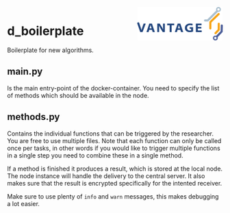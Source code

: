<img src="https://github.com/IKNL/guidelines/blob/master/resources/logos/vantage6.png?raw=true" width=200 align="right">

# d_boilerplate
Boilerplate for new algorithms. 

## main.py
Is the main entry-point of the docker-container. You need to specify the list
of methods which should be available in the node. 

## methods.py
Contains the individual functions that can be triggered by the researcher. 
You are free to use multiple files. Note that each function can only be 
called once per tasks, in other words if you would like to trigger multiple
functions in a single step you need to combine these in a single method.

If a method is finished it produces a result, which is stored at the local 
node. The node instance will handle the delivery to the central server. It 
also makes sure that the result is encrypted specifically for the intented 
receiver. 

Make sure to use plenty of `info` and `warn` messages, this makes debugging
a lot easier. 
